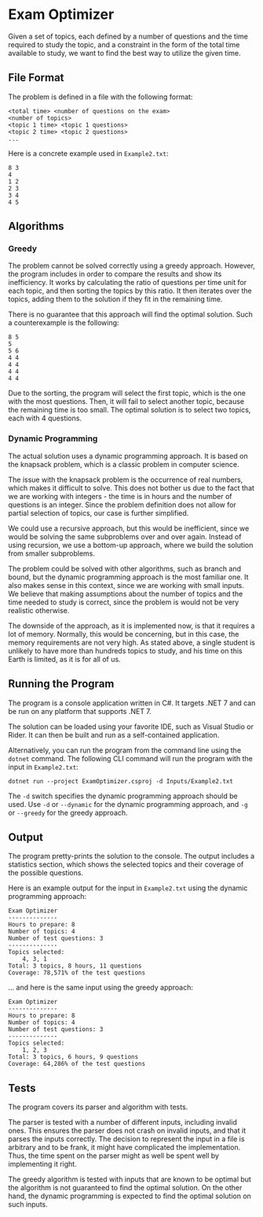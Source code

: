 # Exam Optimizer

Given a set of topics, each defined by a number of questions and the time required to study the topic, and a constraint in the form of the total time available to study, we want to find the best way to utilize the given time.

## File Format

The problem is defined in a file with the following format:

```
<total time> <number of questions on the exam>
<number of topics>
<topic 1 time> <topic 1 questions>
<topic 2 time> <topic 2 questions>
...
```

Here is a concrete example used in `Example2.txt`:

```
8 3
4
1 2
2 3
3 4
4 5
```

## Algorithms

### Greedy

The problem cannot be solved correctly using a greedy approach. 
However, the program includes in order to compare the results and show its inefficiency.
It works by calculating the ratio of questions per time unit for each topic, and then sorting the topics by this ratio.
It then iterates over the topics, adding them to the solution if they fit in the remaining time.

There is no guarantee that this approach will find the optimal solution.
Such a counterexample is the following:

```
8 5
5
5 6
4 4
4 4
4 4
4 4
```

Due to the sorting, the program will select the first topic, which is the one with the most questions.
Then, it will fail to select another topic, because the remaining time is too small.
The optimal solution is to select two topics, each with 4 questions.

### Dynamic Programming

The actual solution uses a dynamic programming approach. 
It is based on the knapsack problem, which is a classic problem in computer science.

The issue with the knapsack problem is the occurrence of real numbers, which makes it difficult to solve.
This does not bother us due to the fact that we are working with integers - the time is in hours and the number of questions is an integer.
Since the problem definition does not allow for partial selection of topics, our case is further simplified.

We could use a recursive approach, but this would be inefficient, since we would be solving the same subproblems over and over again.
Instead of using recursion, we use a bottom-up approach, where we build the solution from smaller subproblems.

The problem could be solved with other algorithms, such as branch and bound, but the dynamic programming approach is the most familiar one.
It also makes sense in this context, since we are working with small inputs. 
We believe that making assumptions about the number of topics and the time needed to study is correct, since the problem is would not be very realistic otherwise.

The downside of the approach, as it is implemented now, is that it requires a lot of memory.
Normally, this would be concerning, but in this case, the memory requirements are not very high.
As stated above, a single student is unlikely to have more than hundreds topics to study, and his time on this Earth is limited, as it is for all of us.

## Running the Program

The program is a console application written in C#. It targets .NET 7 and can be run on any platform that supports .NET 7.

The solution can be loaded using your favorite IDE, such as Visual Studio or Rider.
It can then be built and run as a self-contained application.

Alternatively, you can run the program from the command line using the `dotnet` command.
The following CLI command will run the program with the input in `Example2.txt`:

```
dotnet run --project ExamOptimizer.csproj -d Inputs/Example2.txt
```

The `-d` switch specifies the dynamic programming approach should be used. 
Use `-d` or `--dynamic` for the dynamic programming approach, and `-g` or `--greedy` for the greedy approach.

## Output

The program pretty-prints the solution to the console.
The output includes a statistics section, which shows the selected topics and their coverage of the possible questions.

Here is an example output for the input in `Example2.txt` using the dynamic programming approach:

```
Exam Optimizer
--------------
Hours to prepare: 8
Number of topics: 4
Number of test questions: 3
--------------
Topics selected:
    4, 3, 1
Total: 3 topics, 8 hours, 11 questions
Coverage: 78,571% of the test questions
```

... and here is the same input using the greedy approach:

```
Exam Optimizer
--------------
Hours to prepare: 8
Number of topics: 4
Number of test questions: 3
--------------
Topics selected:
    1, 2, 3
Total: 3 topics, 6 hours, 9 questions
Coverage: 64,286% of the test questions
```

## Tests

The program covers its parser and algorithm with tests. 

The parser is tested with a number of different inputs, including invalid ones.
This ensures the parser does not crash on invalid inputs, and that it parses the inputs correctly.
The decision to represent the input in a file is arbitrary and to be frank, it might have complicated the implementation.
Thus, the time spent on the parser might as well be spent well by implementing it right.

The greedy algorithm is tested with inputs that are known to be optimal but the algorithm is not guaranteed to find the optimal solution.
On the other hand, the dynamic programming is expected to find the optimal solution on such inputs.

